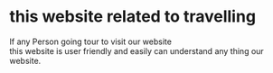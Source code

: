 # this website related to travelling
If any Person going tour to visit our website<br>
this website is user friendly and easily can understand any thing our website.